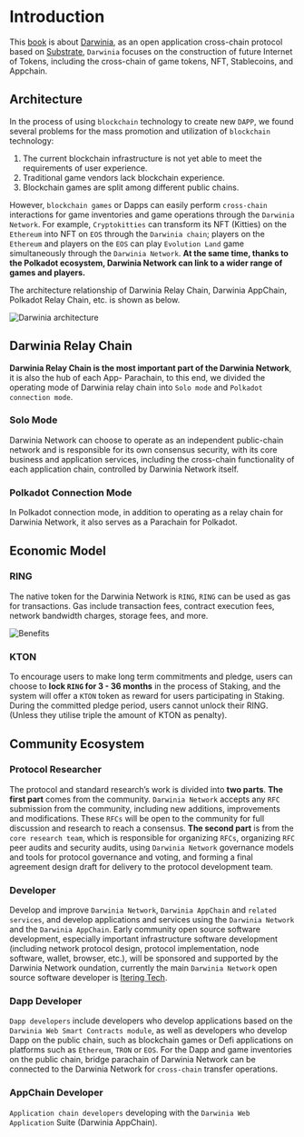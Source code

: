 # Introduction

This [book][0] is about [Darwinia][1], as an open application cross-chain protocol based on [Substrate][2], `Darwinia` focuses on the construction of future Internet of Tokens, including the cross-chain of game tokens, NFT, Stablecoins, and Appchain.

## Architecture

In the process of using `blockchain` technology to create new `DAPP`, we found several problems for the mass promotion and utilization of `blockchain` technology:

1. The current blockchain infrastructure is not yet able to meet the requirements of user experience.
2. Traditional game vendors lack blockchain experience.
3. Blockchain games are split among different public chains.

However, `blockchain games` or Dapps can easily perform `cross-chain` interactions for game inventories and game operations through the `Darwinia Network`. For example, `Cryptokitties` can transform its NFT (Kitties) on the `Ethereum` into NFT on `EOS` through the `Darwinia chain`; players on the `Ethereum` and players on the `EOS` can play `Evolution Land` game simultaneously through the `Darwinia Network`. **At the same time, thanks to the Polkadot ecosystem, Darwinia Network can link to a wider range of games and players.**

The architecture relationship of Darwinia Relay Chain, Darwinia AppChain, Polkadot Relay Chain, etc. is shown as below. 

![Darwinia architecture][3]


## Darwinia Relay Chain

**Darwinia Relay Chain is the most important part of the Darwinia Network**, it is also the hub of each App- Parachain, to this end, we divided the operating mode of Darwinia relay chain into `Solo mode` and `Polkadot connection mode`.

### Solo Mode

Darwinia Network can choose to operate as an independent public-chain network and is responsible for its own consensus security, with its core business and application services, including the cross-chain functionality of each application chain, controlled by Darwinia Network itself.

### Polkadot Connection Mode

In Polkadot connection mode, in addition to operating as a relay chain for Darwinia Network, it also serves as a Parachain for Polkadot.

## Economic Model

### RING

The native token for the Darwinia Network is `RING`, `RING` can be used as gas for transactions. Gas include transaction fees, contract execution fees, network bandwidth charges, storage fees, and more.

![Benefits][4]

### KTON

To encourage users to make long term commitments and pledge, users can choose to **lock `RING` for 3 - 36 months** in the process of Staking, and the system will offer a `KTON` token as reward for users participating in Staking. During the committed pledge period, users cannot unlock their RING. (Unless they utilise triple the amount of KTON as penalty).

## Community Ecosystem

### Protocol Researcher

The protocol and standard research’s work is divided into **two parts**. **The first part** comes from the community. `Darwinia Network` accepts any `RFC` submission from the community, including new additions, improvements and modifications. These `RFCs` will be open to the community for full discussion and research to reach a consensus. **The second part** is from the `core research team`, which is responsible for organizing `RFCs`, organizing `RFC` peer audits and security audits, using `Darwinia Network` governance models and tools for protocol governance and voting, and forming a final agreement design draft for delivery to the protocol development team.

### Developer

Develop and improve `Darwinia Network`, `Darwinia AppChain` and `related services`, and develop applications and services using the `Darwinia Network` and the `Darwinia AppChain`. Early community open source software development, especially important infrastructure software development (including network protocol design, protocol implementation, node software, wallet, browser, etc.), will be sponsored and supported by the Darwinia Network oundation, currently the main `Darwinia Network` open source software developer is [Itering Tech][5].


### Dapp Developer

`Dapp developers` include developers who develop applications based on the `Darwinia Web Smart Contracts module`, as well as developers who develop Dapp on the public chain, such as blockchain games or Defi applications on platforms such as `Ethereum`, `TRON` or `EOS`. For the Dapp and game inventories on the public chain, bridge parachain of Darwinia Network can be connected to the Darwinia Network for `cross-chain` transfer operations.

### AppChain Developer

`Application chain developers` developing with the `Darwinia Web Application` Suite (Darwinia AppChain).

[0]: https://darwinia-network.github.io/the-darwinia-book
[1]: https://github.com/darwinia-network/darwinia
[2]: https://github.com/paritytech/substrate
[3]: https://github.com/darwinia-network/rfcs/raw/master/RFC/zh_CN/images/0007-darwinia-architecture.jpeg
[4]: https://github.com/darwinia-network/rfcs/raw/master/RFC/zh_CN/images/reward.jpeg
[5]: https://itering.io
